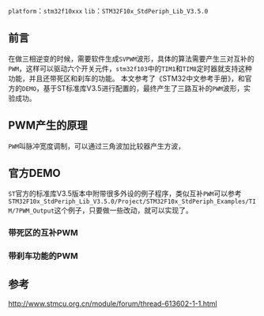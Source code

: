 ﻿---
layout: post
tags: [STM32]
comments: true
---

`platform`：`stm32f10xxx`
`lib`：`STM32F10x_StdPeriph_Lib_V3.5.0`

## 前言
在做三相逆变的时候，需要软件生成`SVPWM`波形，具体的算法需要产生三对互补的`PWM`，这样可以驱动六个开关元件，`stm32f103`中的`TIM1`和`TIM8`定时器就支持这种功能，并且还带死区和刹车的功能。
本文参考了《STM32中文参考手册》，和官方的`DEMO`，基于ST标准库V3.5进行配置的，最终产生了三路互补的`PWM`波形，实验成功。

## PWM产生的原理
`PWM`叫脉冲宽度调制，可以通过三角波加比较器产生方波，

## 官方DEMO
`ST`官方的标准库V3.5版本中附带很多外设的例子程序，类似互补`PWM`可以参考`STM32F10x_StdPeriph_Lib_V3.5.0/Project/STM32F10x_StdPeriph_Examples/TIM/7PWM_Output`这个例子，只要做一些改动，就可以实现了。

### 带死区的互补PWM


### 带刹车功能的PWM
## 参考
http://www.stmcu.org.cn/module/forum/thread-613602-1-1.html
